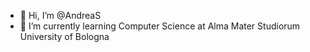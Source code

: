 - 👋 Hi, I’m @AndreaS
- 🌱 I’m currently learning Computer Science at Alma Mater Studiorum University of Bologna

<!---
AndreaS2052/AndreaS2052 is a ✨ special ✨ repository because its `README.md` (this file) appears on your GitHub profile.
You can click the Preview link to take a look at your changes.
--->
